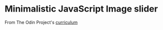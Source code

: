 # Minimalistic JavaScript Image slider

From The Odin Project's [curriculum](http://www.theodinproject.com/courses/javascript-and-jquery/lessons/creating-an-image-carousel-slider)
